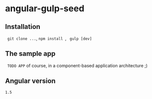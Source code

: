 # angular-gulp-seed

## Installation

``` git clone ...```, ```npm install ```, ``` gulp [dev]``` 

## The sample app
``` TODO APP``` of course, in a component-based application architecture ;)

## Angular version 

``` 1.5 ```
